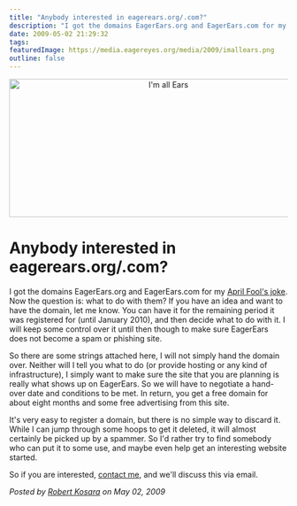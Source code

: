 ```yaml
---
title: "Anybody interested in eagerears.org/.com?"
description: "I got the domains EagerEars.org and EagerEars.com for my April Fool's joke. Now the question is: what to do with them? If you have an idea and want to have the domain, let me know. You can have it for the remaining period it was registered for (until January 2010), and then decide what to do with it. I will keep some control over it until then though to make sure EagerEars does not become a spam or phishing site."
date: 2009-05-02 21:29:32
tags: 
featuredImage: https://media.eagereyes.org/media/2009/imallears.png
outline: false
---
```


<p align="center"><img src="https://media.eagereyes.org/media/2009/imallears.png" border="0" alt="I'm all Ears" width="560" height="250" /></p>

# Anybody interested in eagerears.org/.com?

I got the domains EagerEars.org and EagerEars.com for my <a href="/blog/2009/new-sister-site-eagerears.html">April Fool's joke</a>. Now the question is: what to do with them? If you have an idea and want to have the domain, let me know. You can have it for the remaining period it was registered for (until January 2010), and then decide what to do with it. I will keep some control over it until then though to make sure EagerEars does not become a spam or phishing site.

So there are some strings attached here, I will not simply hand the domain over. Neither will I tell you what to do (or provide hosting or any kind of infrastructure), I simply want to make sure the site that you are planning is really what shows up on EagerEars. So we will have to negotiate a hand-over date and conditions to be met. In return, you get a free domain for about eight months and some free advertising from this site.

It's very easy to register a domain, but there is no simple way to discard it. While I can jump through some hoops to get it deleted, it will almost certainly be picked up by a spammer. So I'd rather try to find somebody who can put it to some use, and maybe even help get an interesting website started.

So if you are interested, <a href="/contact">contact me</a>, and we'll discuss this via email.


_Posted by <a href="/about">Robert Kosara</a> on May 02, 2009_


